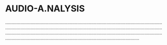 # AUDIO-A.NALYSIS
..............................................................................................................................................................................................................................................................................................................................................................................................................................................................................................
